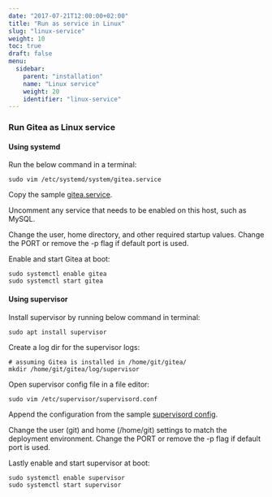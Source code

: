 ```yaml
---
date: "2017-07-21T12:00:00+02:00"
title: "Run as service in Linux"
slug: "linux-service"
weight: 10
toc: true
draft: false
menu:
  sidebar:
    parent: "installation"
    name: "Linux service"
    weight: 20
    identifier: "linux-service"
---
```


### Run Gitea as Linux service

#### Using systemd

Run the below command in a terminal:
```
sudo vim /etc/systemd/system/gitea.service
```

Copy the sample [gitea.service](https://github.com/go-gitea/gitea/blob/master/contrib/systemd/gitea.service).

Uncomment any service that needs to be enabled on this host, such as MySQL.

Change the user, home directory, and other required startup values. Change the
PORT or remove the -p flag if default port is used.

Enable and start Gitea at boot:
```
sudo systemctl enable gitea
sudo systemctl start gitea
```


#### Using supervisor

Install supervisor by running below command in terminal:
```
sudo apt install supervisor
```

Create a log dir for the supervisor logs:
```
# assuming Gitea is installed in /home/git/gitea/
mkdir /home/git/gitea/log/supervisor
```

Open supervisor config file in a file editor:
```
sudo vim /etc/supervisor/supervisord.conf
```

Append the configuration from the sample
[supervisord config](https://github.com/go-gitea/gitea/blob/master/contrib/supervisor/gitea).

Change the user (git) and home (/home/git) settings to match the deployment
environment. Change the PORT or remove the -p flag if default port is used.

Lastly enable and start supervisor at boot:
```
sudo systemctl enable supervisor
sudo systemctl start supervisor
```
